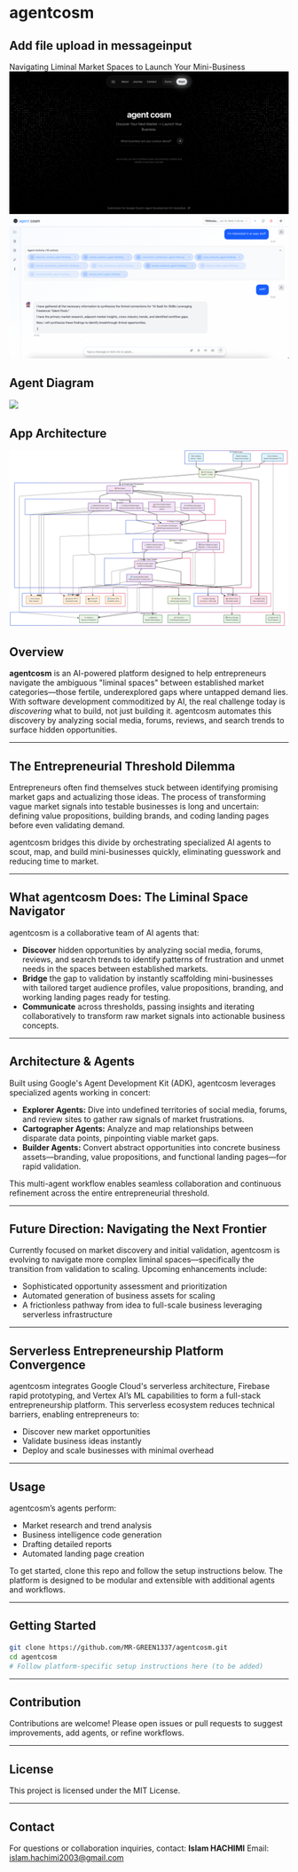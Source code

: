 # agentcosm
## Add file upload in messageinput

Navigating Liminal Market Spaces to Launch Your Mini-Business
![Landing Page](assets/landing_page.png)
![Landing Page](assets/chat_interface.png)

## Agent Diagram
[![](https://mermaid.ink/img/pako:eNqdWc2O2zYQfhVDQYAWYBZre3-9QC8Jekp7aG6FAYEr0TZriRRIane1i7xF0WsvBfp6fYQOJVGrH5KiHSCBrfnmI2fImfkUv0UJT0m0ifYCF4fF19-2bLH4-HHxTVUZkYsdFwsGAKkfJxmW8gvZLRLORUoZVmDd0SzbfLj8-Xq1WiOpBD-S7mvCMy42H5L6DxK8ZClJHwZUeE-YWpAso4UkqCFbr9fX69uOrHUfkA1JHvnLItjV7APJAy7IRpBEAVsb9q8m1ozmEGAW51gciYp5UXChSkZVFfei_2Eb_ff3P38ForfRj33qlMqEPxFRxc9cHHcZfx7TTRFOiuKAJXH71-bWud0keSkgK0TE9REYV6uxdTR0EFNeCHIgTNInYoKWdA9ryproz3_DwC3xE85oihUxj-NEcCnjIsMKLmBuKGdgLZkkWCSHYVT9Zy0Mp3_gBL6aHQ3wVuM4CyMQbAQLnGUkm6TAiWwpd5SlcVnArSU4j1P-zNqP-si7jPpRLVWTEkCWYKyGUdlsk6MdYgqsFBHME9ucQz_EDpVwqfTtBBBVlAxDdKJaKprCvumuinUZi1LRjL6Snhs0BcixoQxDm-xxxqAfUM5iWTF1IBLAowrxYcwV7J7HphTfvbqd-VHj0ugvC8fO9uowqQsLpqURmB27Vd7bUy_1bsSo59jjH7ceO2oYlDZSpnTzh-QlZNjEvKBhK8OwYvXqaGVDY3fQlqbUW_GZqkMMN1xQto_VAcoMevje5Oo87_5RDBLc4HWQMIQVXM56y5LK6cpnOZsaxwoPUzlIl8Nsiu59gRrYrYKhYiUMNwB3JReANV1YVx_0ENIkbnABbLbW7VFoqtrER6duMXWtkegiaQBNW1BVd6Q2o7n58Eyf5GNJs3R8y6xGs039LDaIopeiqcW0DoXhaIu4oGoyxKam1gk-Ep3v1pSS5GgWspg6J2iuBMZ8levRBOyqlO9uFuMwjw2hLHO4_1UsiL6To2zaIOMtU_ZE9J2ISY5pFiuS63lOJvt34MZ0kidUCzGSUhwXMEDkhGkKmaRREAlhN_eOcUWmJFPIMDtpCX9p17Nwcuydvg_ja1B6TS1kvH3IgEyFNe2vlmEELrVG6nsnE1C_hsgLMjs6wN0B2QHpZzF-gkPAj7D5Xgm5ADVBK7C_UnY8QWAvPn36ySeHvXLa4dw0EreKrt3sOtilnmuXMMXrpZhTuF7ngchlcwHaJa5LGA8DdOtZr_-MgPX6nhacVek61PHo7ObkrI9lRr76XANlqo_ixBT5ZOyMFG6W88vXEAqvcA0h8IjWoBACMmZtJg51O6uSAxMXQDKXugAKf_JCAjk1fX5JP_di0O_LI1HvehVob_pZat3LeZ4OD4rQpcPdCr5pICGie4bj5AO1SnSHrK8dbOrcrufbPm5T5b4F7HLcJeKbPU21uG8Fmwy3C_cabhPgXrhNeHscfFI7ZFsuXR3ia1HSQZmYauf5AO1imZ0oJf2K-TQuv2g-cV9O7XwaT_hsCSALnTEBVL5Z074ZfNb_m9_7oSGUvvf5Yeo8bVzIoYqQVVkjqyRFNhGGfHoD-ecp8s4FZB1EyNHKka11IUuLRdaeiGyFWP_bS2_Quw6aeZ1B_XmD5t8ukP8FAgWLeOQX6ihMjCN_sSFf-SB3QaDz9Ao6S5KgENmArGMYTecmsgw7ZJ1oyDO20NxsQp4BhDxTBvlGCfKOBuRt9sjZvvVPkw8RinIiwJZGm-hNF9E2gouTk220gY8p2eEyU9toy74DFJeKf6tYEm2UKAmKBC_3h2izg_qBb2Whr9QXiuHQcgMpMPud8_7XaPMWvUSb5f3txfJqfb-8v7lcrpbLqxWKqmhzvb64u7m7vL-6XF1dra7vV99R9FoTXF7c3V6jaC_0Xtv1iS6Cz7xkCghvUATJhjP5pfnZuP71-Pv_7MbSdA?type=png)](https://mermaid.live/edit#pako:eNqdWc2O2zYQfhVDQYAWYBZre3-9QC8Jekp7aG6FAYEr0TZriRRIane1i7xF0WsvBfp6fYQOJVGrH5KiHSCBrfnmI2fImfkUv0UJT0m0ifYCF4fF19-2bLH4-HHxTVUZkYsdFwsGAKkfJxmW8gvZLRLORUoZVmDd0SzbfLj8-Xq1WiOpBD-S7mvCMy42H5L6DxK8ZClJHwZUeE-YWpAso4UkqCFbr9fX69uOrHUfkA1JHvnLItjV7APJAy7IRpBEAVsb9q8m1ozmEGAW51gciYp5UXChSkZVFfei_2Eb_ff3P38ForfRj33qlMqEPxFRxc9cHHcZfx7TTRFOiuKAJXH71-bWud0keSkgK0TE9REYV6uxdTR0EFNeCHIgTNInYoKWdA9ryproz3_DwC3xE85oihUxj-NEcCnjIsMKLmBuKGdgLZkkWCSHYVT9Zy0Mp3_gBL6aHQ3wVuM4CyMQbAQLnGUkm6TAiWwpd5SlcVnArSU4j1P-zNqP-si7jPpRLVWTEkCWYKyGUdlsk6MdYgqsFBHME9ucQz_EDpVwqfTtBBBVlAxDdKJaKprCvumuinUZi1LRjL6Snhs0BcixoQxDm-xxxqAfUM5iWTF1IBLAowrxYcwV7J7HphTfvbqd-VHj0ugvC8fO9uowqQsLpqURmB27Vd7bUy_1bsSo59jjH7ceO2oYlDZSpnTzh-QlZNjEvKBhK8OwYvXqaGVDY3fQlqbUW_GZqkMMN1xQto_VAcoMevje5Oo87_5RDBLc4HWQMIQVXM56y5LK6cpnOZsaxwoPUzlIl8Nsiu59gRrYrYKhYiUMNwB3JReANV1YVx_0ENIkbnABbLbW7VFoqtrER6duMXWtkegiaQBNW1BVd6Q2o7n58Eyf5GNJs3R8y6xGs039LDaIopeiqcW0DoXhaIu4oGoyxKam1gk-Ep3v1pSS5GgWspg6J2iuBMZ8levRBOyqlO9uFuMwjw2hLHO4_1UsiL6To2zaIOMtU_ZE9J2ISY5pFiuS63lOJvt34MZ0kidUCzGSUhwXMEDkhGkKmaRREAlhN_eOcUWmJFPIMDtpCX9p17Nwcuydvg_ja1B6TS1kvH3IgEyFNe2vlmEELrVG6nsnE1C_hsgLMjs6wN0B2QHpZzF-gkPAj7D5Xgm5ADVBK7C_UnY8QWAvPn36ySeHvXLa4dw0EreKrt3sOtilnmuXMMXrpZhTuF7ngchlcwHaJa5LGA8DdOtZr_-MgPX6nhacVek61PHo7ObkrI9lRr76XANlqo_ixBT5ZOyMFG6W88vXEAqvcA0h8IjWoBACMmZtJg51O6uSAxMXQDKXugAKf_JCAjk1fX5JP_di0O_LI1HvehVob_pZat3LeZ4OD4rQpcPdCr5pICGie4bj5AO1SnSHrK8dbOrcrufbPm5T5b4F7HLcJeKbPU21uG8Fmwy3C_cabhPgXrhNeHscfFI7ZFsuXR3ia1HSQZmYauf5AO1imZ0oJf2K-TQuv2g-cV9O7XwaT_hsCSALnTEBVL5Z074ZfNb_m9_7oSGUvvf5Yeo8bVzIoYqQVVkjqyRFNhGGfHoD-ecp8s4FZB1EyNHKka11IUuLRdaeiGyFWP_bS2_Quw6aeZ1B_XmD5t8ukP8FAgWLeOQX6ihMjCN_sSFf-SB3QaDz9Ao6S5KgENmArGMYTecmsgw7ZJ1oyDO20NxsQp4BhDxTBvlGCfKOBuRt9sjZvvVPkw8RinIiwJZGm-hNF9E2gouTk220gY8p2eEyU9toy74DFJeKf6tYEm2UKAmKBC_3h2izg_qBb2Whr9QXiuHQcgMpMPud8_7XaPMWvUSb5f3txfJqfb-8v7lcrpbLqxWKqmhzvb64u7m7vL-6XF1dra7vV99R9FoTXF7c3V6jaC_0Xtv1iS6Cz7xkCghvUATJhjP5pfnZuP71-Pv_7MbSdA)

## App Architecture
![Landing Page](assets/App.png)
## Overview

**agentcosm** is an AI-powered platform designed to help entrepreneurs navigate the ambiguous "liminal spaces" between established market categories—those fertile, underexplored gaps where untapped demand lies.
With software development commoditized by AI, the real challenge today is *discovering* what to build, not just building it. agentcosm automates this discovery by analyzing social media, forums, reviews, and search trends to surface hidden opportunities.

---

## The Entrepreneurial Threshold Dilemma

Entrepreneurs often find themselves stuck between identifying promising market gaps and actualizing those ideas. The process of transforming vague market signals into testable businesses is long and uncertain: defining value propositions, building brands, and coding landing pages before even validating demand.

agentcosm bridges this divide by orchestrating specialized AI agents to scout, map, and build mini-businesses quickly, eliminating guesswork and reducing time to market.

---

## What agentcosm Does: The Liminal Space Navigator

agentcosm is a collaborative team of AI agents that:

* **Discover** hidden opportunities by analyzing social media, forums, reviews, and search trends to identify patterns of frustration and unmet needs in the spaces between established markets.
* **Bridge** the gap to validation by instantly scaffolding mini-businesses with tailored target audience profiles, value propositions, branding, and working landing pages ready for testing.
* **Communicate** across thresholds, passing insights and iterating collaboratively to transform raw market signals into actionable business concepts.

---

## Architecture & Agents

Built using Google's Agent Development Kit (ADK), agentcosm leverages specialized agents working in concert:

* **Explorer Agents:** Dive into undefined territories of social media, forums, and review sites to gather raw signals of market frustrations.
* **Cartographer Agents:** Analyze and map relationships between disparate data points, pinpointing viable market gaps.
* **Builder Agents:** Convert abstract opportunities into concrete business assets—branding, value propositions, and functional landing pages—for rapid validation.

This multi-agent workflow enables seamless collaboration and continuous refinement across the entire entrepreneurial threshold.

---

## Future Direction: Navigating the Next Frontier

Currently focused on market discovery and initial validation, agentcosm is evolving to navigate more complex liminal spaces—specifically the transition from validation to scaling. Upcoming enhancements include:

* Sophisticated opportunity assessment and prioritization
* Automated generation of business assets for scaling
* A frictionless pathway from idea to full-scale business leveraging serverless infrastructure

---

## Serverless Entrepreneurship Platform Convergence

agentcosm integrates Google Cloud's serverless architecture, Firebase rapid prototyping, and Vertex AI’s ML capabilities to form a full-stack entrepreneurship platform. This serverless ecosystem reduces technical barriers, enabling entrepreneurs to:

* Discover new market opportunities
* Validate business ideas instantly
* Deploy and scale businesses with minimal overhead

---

## Usage

agentcosm’s agents perform:

* Market research and trend analysis
* Business intelligence code generation
* Drafting detailed reports
* Automated landing page creation

To get started, clone this repo and follow the setup instructions below. The platform is designed to be modular and extensible with additional agents and workflows.

---

## Getting Started

```bash
git clone https://github.com/MR-GREEN1337/agentcosm.git
cd agentcosm
# Follow platform-specific setup instructions here (to be added)
```

---

## Contribution

Contributions are welcome! Please open issues or pull requests to suggest improvements, add agents, or refine workflows.

---

## License

This project is licensed under the MIT License.

---

## Contact

For questions or collaboration inquiries, contact:
**Islam HACHIMI**
Email: [islam.hachimi2003@gmail.com](mailto:islam.hachimi2003@gmail.com)
